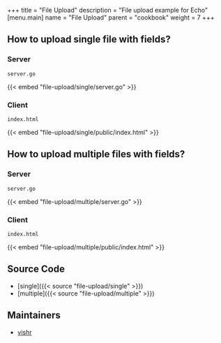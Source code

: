 +++
title = "File Upload"
description = "File upload example for Echo"
[menu.main]
  name = "File Upload"
  parent = "cookbook"
  weight = 7
+++

## How to upload single file with fields?

### Server

`server.go`

{{< embed "file-upload/single/server.go" >}}

### Client

`index.html`

{{< embed "file-upload/single/public/index.html" >}}

## How to upload multiple files with fields?

### Server

`server.go`

{{< embed "file-upload/multiple/server.go" >}}

### Client

`index.html`

{{< embed "file-upload/multiple/public/index.html" >}}

## Source Code

- [single]({{< source "file-upload/single" >}})
- [multiple]({{< source "file-upload/multiple" >}})

## Maintainers

- [vishr](https://github.com/vishr)
